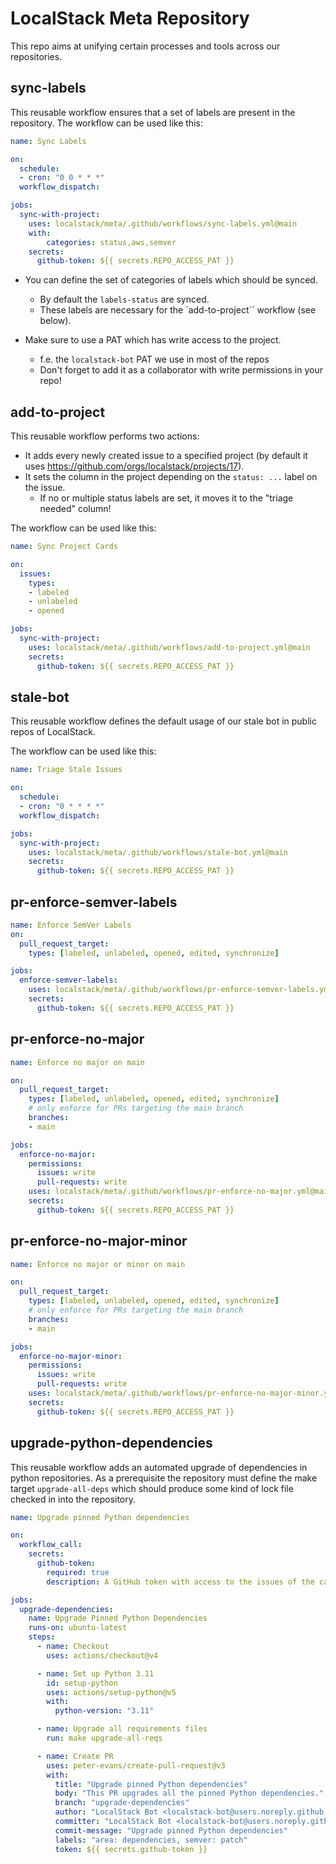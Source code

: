 # LocalStack Meta Repository

This repo aims at unifying certain processes and tools across our repositories.

## sync-labels
This reusable workflow ensures that a set of labels are present in the repository.
The workflow can be used like this:
```yaml
name: Sync Labels

on:
  schedule:
  - cron: "0 0 * * *"
  workflow_dispatch:

jobs:
  sync-with-project:
    uses: localstack/meta/.github/workflows/sync-labels.yml@main
    with:
        categories: status,aws,semver
    secrets:
      github-token: ${{ secrets.REPO_ACCESS_PAT }}
```

- You can define the set of categories of labels which should be synced.
  - By default the `labels-status` are synced.
  - These labels are necessary for the `add-to-project`` workflow (see below).

- Make sure to use a PAT which has write access to the project.
  - f.e. the `localstack-bot` PAT we use in most of the repos
  - Don't forget to add it as a collaborator with write permissions in your repo!

## add-to-project
This reusable workflow performs two actions:
- It adds every newly created issue to a specified project (by default it uses https://github.com/orgs/localstack/projects/17).
- It sets the column in the project depending on the `status: ...` label on the issue.
  - If no or multiple status labels are set, it moves it to the "triage needed" column!

The workflow can be used like this:
```yaml
name: Sync Project Cards

on:
  issues:
    types:
    - labeled
    - unlabeled
    - opened

jobs:
  sync-with-project:
    uses: localstack/meta/.github/workflows/add-to-project.yml@main
    secrets:
      github-token: ${{ secrets.REPO_ACCESS_PAT }}
```

## stale-bot
This reusable workflow defines the default usage of our stale bot in public repos of LocalStack.

The workflow can be used like this:
```yaml
name: Triage Stale Issues

on:
  schedule:
  - cron: "0 * * * *"
  workflow_dispatch:

jobs:
  sync-with-project:
    uses: localstack/meta/.github/workflows/stale-bot.yml@main
    secrets:
      github-token: ${{ secrets.REPO_ACCESS_PAT }}
```

## pr-enforce-semver-labels
```yaml
name: Enforce SemVer Labels
on:
  pull_request_target:
    types: [labeled, unlabeled, opened, edited, synchronize]

jobs:
  enforce-semver-labels:
    uses: localstack/meta/.github/workflows/pr-enforce-semver-labels.yml@main
    secrets:
      github-token: ${{ secrets.REPO_ACCESS_PAT }}
```

## pr-enforce-no-major
```yaml
name: Enforce no major on main

on:
  pull_request_target:
    types: [labeled, unlabeled, opened, edited, synchronize]
    # only enforce for PRs targeting the main branch
    branches:
    - main

jobs:
  enforce-no-major:
    permissions:
      issues: write
      pull-requests: write
    uses: localstack/meta/.github/workflows/pr-enforce-no-major.yml@main
    secrets:
      github-token: ${{ secrets.REPO_ACCESS_PAT }}
```

## pr-enforce-no-major-minor
```yaml
name: Enforce no major or minor on main

on:
  pull_request_target:
    types: [labeled, unlabeled, opened, edited, synchronize]
    # only enforce for PRs targeting the main branch
    branches:
    - main

jobs:
  enforce-no-major-minor:
    permissions:
      issues: write
      pull-requests: write
    uses: localstack/meta/.github/workflows/pr-enforce-no-major-minor.yml@main
    secrets:
      github-token: ${{ secrets.REPO_ACCESS_PAT }}
```
## upgrade-python-dependencies

This reusable workflow adds an automated upgrade of dependencies in python repositories.
As a prerequisite the repository must define the make target `upgrade-all-deps` which should produce some kind of lock file checked in into the repository.

```yaml
name: Upgrade pinned Python dependencies

on:
  workflow_call:
    secrets:
      github-token:
        required: true
        description: A GitHub token with access to the issues of the calling repo

jobs:
  upgrade-dependencies:
    name: Upgrade Pinned Python Dependencies
    runs-on: ubuntu-latest
    steps:
      - name: Checkout
        uses: actions/checkout@v4

      - name: Set up Python 3.11
        id: setup-python
        uses: actions/setup-python@v5
        with:
          python-version: "3.11"

      - name: Upgrade all requirements files
        run: make upgrade-all-reqs

      - name: Create PR
        uses: peter-evans/create-pull-request@v3
        with:
          title: "Upgrade pinned Python dependencies"
          body: "This PR upgrades all the pinned Python dependencies."
          branch: "upgrade-dependencies"
          author: "LocalStack Bot <localstack-bot@users.noreply.github.com>"
          committer: "LocalStack Bot <localstack-bot@users.noreply.github.com>"
          commit-message: "Upgrade pinned Python dependencies"
          labels: "area: dependencies, semver: patch"
          token: ${{ secrets.github-token }}
```
